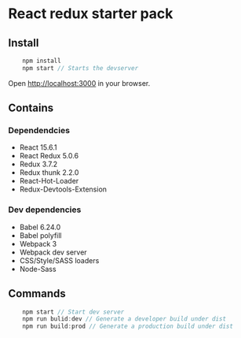 # React redux starter pack

## Install

```javascript
    npm install
    npm start // Starts the devserver
```

Open [http://localhost:3000](http://localhost:3000) in your browser.

## Contains

### Dependendcies
- React 15.6.1
- React Redux 5.0.6
- Redux 3.7.2
- Redux thunk 2.2.0
- React-Hot-Loader
- Redux-Devtools-Extension

### Dev dependencies
- Babel 6.24.0
- Babel polyfill
- Webpack 3
- Webpack dev server
- CSS/Style/SASS loaders
- Node-Sass

## Commands
```javascript
    npm start // Start dev server
    npm run bulid:dev // Generate a developer build under dist
    npm run build:prod // Generate a production build under dist
```
